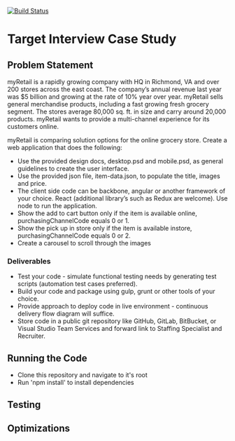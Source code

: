 [![Build Status](https://travis-ci.org/ffringel/myretail.svg?branch=master)](https://travis-ci.org/ffringel/myretail)

# Target Interview Case Study

## Problem Statement

myRetail is a rapidly growing company with HQ in Richmond, VA and over 200 stores across the east coast. The company’s annual revenue last year was \$5 billion and growing at the rate of 10% year over year. myRetail sells general merchandise products, including a fast growing fresh grocery segment. The stores average 80,000 sq. ft. in size and carry around 20,000 products. myRetail wants to provide a multi-channel experience for its customers online.

myRetail is comparing solution options for the online grocery store. Create a web application that does the following:

- Use the provided design docs, desktop.psd and mobile.psd, as general guidelines to create the user interface.
- Use the provided json file, item-data.json, to populate the title, images and price.
- The client side code can be backbone, angular or another framework of your choice. React (additional library’s such as Redux are welcome). Use node to run the application.
- Show the add to cart button only if the item is available online, purchasingChannelCode equals 0 or 1.
- Show the pick up in store only if the item is available instore, purchasingChannelCode equals 0 or 2.
- Create a carousel to scroll through the images

### Deliverables

- Test your code - simulate functional testing needs by generating test scripts (automation test cases preferred).
- Build your code and package using gulp, grunt or other tools of your choice.
- Provide approach to deploy code in live environment - continuous delivery flow diagram will suffice.
- Store code in a public git repository like GitHub, GitLab, BitBucket, or Visual Studio Team Services and forward link to Staffing Specialist and Recruiter.

## Running the Code

- Clone this repository and navigate to it's root
- Run 'npm install' to install dependencies

## Testing

## Optimizations

